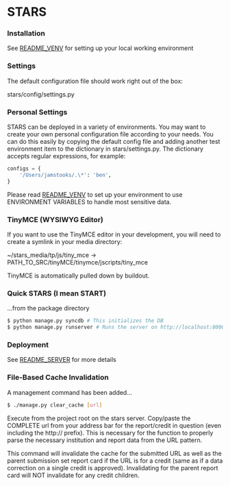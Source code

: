 # STARS

### Installation

See [README_VENV](https://github.com/AASHE/stars/blob/master/README_VENV) for setting up your local working environment

### Settings

The default configuration file should work right out of the box:

stars/config/settings.py

### Personal Settings

STARS can be deployed in a variety of environments. You may want to create your own personal configuration file according to your needs. You can do this easily by copying the default config file and adding another test environment item to the dictionary in stars/settings.py. The dictionary accepts regular expressions, for example:

```python
configs = {
    '/Users/jamstooks/.\*': 'ben',
}
```

Please read [README_VENV](https://github.com/AASHE/stars/blob/master/README_VENV) to set up your environment to use ENVIRONMENT VARIABLES to handle most sensitive data.

### TinyMCE (WYSIWYG Editor)

If you want to use the TinyMCE editor in your development, you will need to create a symlink in your media directory:

~/stars_media/tp/js/tiny_mce -> PATH_TO_SRC/tinyMCE/tinymce/jscripts/tiny_mce

TinyMCE is automatically pulled down by buildout.

### Quick STARS (I mean START)

...from the package directory

```sh
$ python manage.py syncdb # This initializes the DB
$ python manage.py runserver # Runs the server on http://localhost:8000/
```

### Deployment

See [README_SERVER](https://github.com/AASHE/stars/blob/master/README_SERVER) for more details

### File-Based Cache Invalidation

A management command has been added...

```sh
$ ./manage.py clear_cache [url]
```

Execute from the project root on the stars server. Copy/paste the COMPLETE url from your address bar for the report/credit in question (even including the http:// prefix). This is necessary for the function to properly parse the necessary institution and report data from the URL pattern.

This command will invalidate the cache for the submitted URL as well as the parent submission set report card if the URL is for a credit (same as if a data correction on a single credit is approved). Invalidating for the parent report card will NOT invalidate for any credit children.
